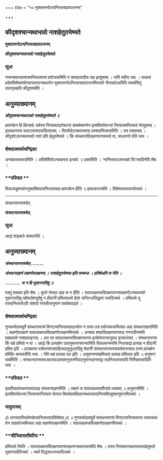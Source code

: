 +++
title = "१० मुक्तात्मनोऽप्यनित्यत्वप्रसञ्जनम्"

+++


## कीदृशश्चान्यथाभावो नाशहेतुतयेष्यते

**मुक्तात्मनोऽप्यनित्यत्वप्रसञ्जनम्**

**कीदृशश्चान्यथाभावो नाशहेतुतयेष्यते**

### **सुधा**

नन्वन्यथाभावमात्रमनित्यत्वस्य प्रयोजकमिति न तावद्भवदीयः पक्ष इत्युक्तम् । नापि मदीयः पक्षः । तत्कथं प्रदेशविशेषसंयोगमात्ररूपान्यथात्वेन मुक्तात्मनोऽनित्यत्वप्रसञ्जनमित्यतो जैनपक्षोऽयमिति समर्थयितुं तावत्पृच्छति कीदृशश्चेति ।

## **अनुव्याख्यानम्**

***कीदृशश्चान्यथाभावो नाशहेतुतयेष्यते ॥***

क्षपणकेन हि क्षित्यादेः सर्वस्य नित्यत्वाद्यनेकान्तं समर्थयमानेन द्रव्यविपर्ययाभ्यां नित्यत्वमनित्यत्वं चेत्युक्तम् । द्रव्याकारस्य कदाऽप्यनपायान्नित्यत्वम् । विपर्ययोऽन्यथाभावस् तस्मादनित्यत्वमिति । तत्र वक्तव्यम् । कीदृशोऽत्रान्यथाभावो नाशं प्रति हेतुतयेष्यते । किं संस्थानादिलक्षणापगमरूपो वा, साधारणो वेति भावः ।

### **शेषवाक्यार्थचन्द्रिका**

अन्यथाभावमात्रमिति । अविशेषितोऽन्यथाभाव इत्यर्थः ॥ उक्तमिति । ‘नानित्यताऽस्मत्पक्षे त्वि’त्यादिनेति शेषः ।

### **परिमल **

विकल्पदूषणयोरनुक्तविषयत्वनिरासायाह क्षपणकेन हीति ॥ द्रव्याकारस्येति । विशेष्यस्वरूपस्येत्यर्थः ।

------------------------------------------------------------------------

संस्थानापगमश्चेत्

**संस्थानापगमश्चेत्**

### **सुधा**

आद्यं शङ्कते संस्थानेति ।

## **अनुव्याख्यानम्**

***संस्थानापगमश्चेत् .........***

***संस्थानग्रहणं लक्षणोपलक्षणम् । नाशहेतुतयेष्यत इति सम्बन्धः । प्रतिषेधति स नेति ।***

***........... स न हि भूसागरादिषु ॥***

वक्तुं शक्यत इति शेषः । कुतो नेत्यत आह स न हीति । यावल्लक्ष्यभाविलक्षणापगमलक्षणोऽन्यथाभावो भूसागरादिषु पक्षैकदेशभूतेषु न हीदानीं प्रमितस्ततो हेतोः सन्दिग्धासिद्धत्वं स्यादित्यर्थः । प्रमितत्वे तु तस्यानित्यत्वेऽपि संशयो नास्तीत्यनुमानं व्यर्थमापद्यते ।

### **शेषवाक्यार्थचन्द्रिका**

गुणकर्मादावमूर्ते संस्थानापगमं विनाऽप्यनित्यत्वसद्भावेन न तस्य तत्र प्रयोजकत्वमित्यत आह संस्थानग्रहणमिति । लक्षणोपलक्षणं यावल्लक्ष्यभाविलक्षणोपलक्षणमित्यर्थः । अन्यथा शब्दादिलक्षणापगमाद् गगनादीनामपि महाप्रलये नाशप्रसङ्गात् । अत एव यावल्लक्ष्यभाविलक्षणापगम इत्येवोत्तरत्रानुवाद इत्यवधेयम् । संस्थानापगमः किं पक्षे प्रमितो न वा । आद्ये किं प्रत्यक्षेण उतानुमानागमाभ्यामिति विकल्पान्मनसि निधायाद्यं प्रत्याह न हीदानीं प्रमित इति । प्रत्यक्षस्य वर्तमानमात्रग्राहित्वाद्भूभूधरादिषु चेदानीं संस्थानापगमस्यावर्तमानत्वान्न तस्य प्रत्यक्षेण प्रमितिः सम्भवतीति भावः । नेति पक्षं प्रत्याह तत इति । अनुमानागमप्रमितत्वं प्रत्याह प्रमितत्व इति ॥ अनुमानं व्यर्थमिति । संस्थानापगमसाधकतयाऽवश्यमनुसरणीयादनुमानादागमाद्वा तदनित्यत्वस्यापि निश्चितत्वादिति भावः ।

### **परिमल **

द्रव्यभिन्नसंस्थानाभावादाह संस्थानग्रहणमिति । लक्षणं च यावल्लक्ष्यभावीत्यग्रे व्यक्तम् ॥ अनुमानमिति । द्रव्यविपर्ययाभ्यां नित्यत्वमनित्यत्वं चेत्यत्र विपर्ययशब्दितान्यथाभावादनित्यमित्युक्तानुमानमित्यर्थः ।

### **यादुपत्यम्**

ॐ अन्त्यावस्थितेश्चोभयनित्यत्वादविशेषात् ॐ ॥ गुणकर्मादावमूर्ते संस्थानापगमं विनाऽप्यनित्यत्वस्य भावात्कथं तेन तत्प्रयोज्यमित्यत आह लक्षणोपलक्षणमिति । यावल्लक्ष्यभाविलक्षणोपलक्षणमित्यर्थः ।

### **श्रीनिवासतीर्थीया **

प्रमितत्वे त्विति । यावल्लक्ष्यभाविलक्षणापगमलक्षणान्यथाभावस्येति शेषः । तस्य निरुक्तान्यथाभावरूपहेतुमतो भूसागरादेरित्यर्थः । व्यर्थं सिद्धसाधनत्वादित्यर्थः ।

